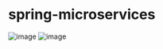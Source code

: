 # spring-microservices
![image](https://user-images.githubusercontent.com/69948118/176106137-090a24ce-7c64-40ed-b597-0ecd3b4ca08e.png)
![image](https://user-images.githubusercontent.com/69948118/176106240-94e82ed9-93ec-4db5-bd2b-d5962e8e4ad3.png)
